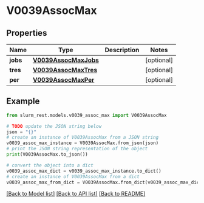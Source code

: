 # V0039AssocMax


## Properties

Name | Type | Description | Notes
------------ | ------------- | ------------- | -------------
**jobs** | [**V0039AssocMaxJobs**](V0039AssocMaxJobs.md) |  | [optional] 
**tres** | [**V0039AssocMaxTres**](V0039AssocMaxTres.md) |  | [optional] 
**per** | [**V0039AssocMaxPer**](V0039AssocMaxPer.md) |  | [optional] 

## Example

```python
from slurm_rest.models.v0039_assoc_max import V0039AssocMax

# TODO update the JSON string below
json = "{}"
# create an instance of V0039AssocMax from a JSON string
v0039_assoc_max_instance = V0039AssocMax.from_json(json)
# print the JSON string representation of the object
print(V0039AssocMax.to_json())

# convert the object into a dict
v0039_assoc_max_dict = v0039_assoc_max_instance.to_dict()
# create an instance of V0039AssocMax from a dict
v0039_assoc_max_from_dict = V0039AssocMax.from_dict(v0039_assoc_max_dict)
```
[[Back to Model list]](../README.md#documentation-for-models) [[Back to API list]](../README.md#documentation-for-api-endpoints) [[Back to README]](../README.md)


